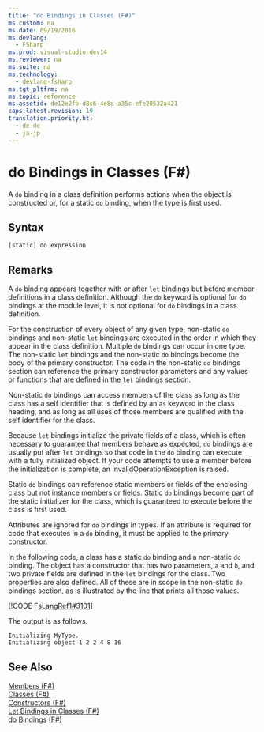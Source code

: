 ```yaml
---
title: "do Bindings in Classes (F#)"
ms.custom: na
ms.date: 09/19/2016
ms.devlang: 
  - FSharp
ms.prod: visual-studio-dev14
ms.reviewer: na
ms.suite: na
ms.technology: 
  - devlang-fsharp
ms.tgt_pltfrm: na
ms.topic: reference
ms.assetid: de12e2fb-d8c6-4e8d-a35c-efe20532a421
caps.latest.revision: 19
translation.priority.ht: 
  - de-de
  - ja-jp
---
```

# do Bindings in Classes (F#)
A `do` binding in a class definition performs actions when the object is constructed or, for a static `do` binding, when the type is first used.  
  
## Syntax  
  
```  
[static] do expression  
```  
  
## Remarks  
 A `do` binding appears together with or after `let` bindings but before member definitions in a class definition. Although the `do` keyword is optional for `do` bindings at the module level, it is not optional for `do` bindings in a class definition.  
  
 For the construction of every object of any given type, non-static `do` bindings and non-static `let` bindings are executed in the order in which they appear in the class definition. Multiple `do` bindings can occur in one type. The non-static `let` bindings and the non-static `do` bindings become the body of the primary constructor. The code in the non-static `do` bindings section can reference the primary constructor parameters and any values or functions that are defined in the `let` bindings section.  
  
 Non-static `do` bindings can access members of the class as long as the class has a self identifier that is defined by an `as` keyword in the class heading, and as long as all uses of those members are qualified with the self identifier for the class.  
  
 Because `let` bindings initialize the private fields of a class, which is often necessary to guarantee that members behave as expected, `do` bindings are usually put after `let` bindings so that code in the `do` binding can execute with a fully initialized object. If your code attempts to use a member before the initialization is complete, an InvalidOperationException is raised.  
  
 Static `do` bindings can reference static members or fields of the enclosing class but not instance members or fields. Static `do` bindings become part of the static initializer for the class, which is guaranteed to execute before the class is first used.  
  
 Attributes are ignored for `do` bindings in types. If an attribute is required for code that executes in a `do` binding, it must be applied to the primary constructor.  
  
 In the following code, a class has a static `do` binding and a non-static `do` binding. The object has a constructor that has two parameters, `a` and `b`, and two private fields are defined in the `let` bindings for the class. Two properties are also defined. All of these are in scope in the non-static `do` bindings section, as is illustrated by the line that prints all those values.  
  
 [!CODE [FsLangRef1#3101](../CodeSnippet/VS_Snippets_Fsharp/fslangref1#3101)]  
  
 The output is as follows.  
  
```  
Initializing MyType.  
Initializing object 1 2 2 4 8 16  
```  
  
## See Also  
 [Members (F#)](../vs140/Members--F#-.md)   
 [Classes (F#)](../vs140/Classes--F#-.md)   
 [Constructors (F#)](../vs140/Constructors--F#-.md)   
 [Let Bindings in Classes (F#)](../vs140/let-Bindings-in-Classes--F#-.md)   
 [do Bindings (F#)](../vs140/do-Bindings--F#-.md)